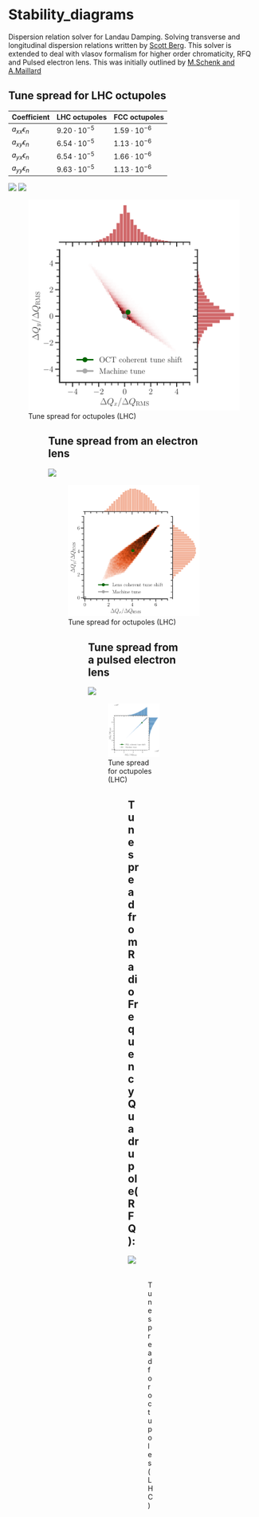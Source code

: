 # Stability_diagrams

Dispersion relation solver for Landau Damping.
Solving transverse and longitudinal dispersion relations written by [Scott Berg](https://doi.org/10.1109/PAC.1997.750810).
This solver is extended to deal with vlasov formalism for higher order chromaticity, RFQ and Pulsed electron lens. This was initially outlined by [M.Schenk and A.Maillard](https://doi.org/10.1103/PhysRevAccelBeams.21.084402)

## Tune spread for LHC octupoles

| Coefficient        | LHC octupoles        | FCC octupoles        |
| ------------------ | -------------------- | -------------------- |
| $a_{xx}\epsilon_n$ | $9.20 \cdot 10^{-5}$ | $1.59 \cdot 10^{-6}$ |
| $a_{xy}\epsilon_n$ | $6.54 \cdot 10^{-5}$ | $1.13 \cdot 10^{-6}$ |
| $a_{yx}\epsilon_n$ | $6.54 \cdot 10^{-5}$ | $1.66 \cdot 10^{-6}$ |
| $a_{yy}\epsilon_n$ | $9.63 \cdot 10^{-5}$ | $1.13 \cdot 10^{-6}$ |

<img src="https://render.githubusercontent.com/render/math?math=\Delta Q_x = a_{xx}J_x - a_{xy}J_y">
<img src="https://render.githubusercontent.com/render/math?math=\Delta Q_y = -a_{yx}J_x + a_{yy}J_y">

<figure>
    <img src='Results/LHC_OCT.pdf' alt="GS DC electron lens tune spread">
    <figcaption>Tune spread for octupoles (LHC)<figcaption>
<figure>

## Tune spread from an electron lens

<img src="https://render.githubusercontent.com/render/math?math=\Delta Q = \Delta Q_\mathrm{MAX}\int_0^1\frac{(I_0(K_x u)-I_1(K_x u))I_0(K_y u)}}{\exp(-(K_x+K_y)u}du">

<figure>
    <img src='Results/GS-elens.pdf' alt="LHC octupoles tune spread">
    <figcaption>Tune spread for octupoles (LHC)<figcaption>
<figure>

## Tune spread from a pulsed electron lens

<img src="https://render.githubusercontent.com/render/math?math=\Delta Q_i^{x, y} = \Delta Q^{x, y}_{max}\exp\left(-\left(\frac{\tilde{\sigma_z}}{2\sigma_z}\right)^2\right)I_0\left(\left(\frac{\tilde{\sigma_z}}{2\sigma_z}\right)^2\right)">

<figure>
    <img src='Results/PEL.pdf' alt="Pulsed KV lens tune spread">
    <figcaption>Tune spread for octupoles (LHC)<figcaption>
<figure>

## Tune spread from Radio Frequency Quadrupole(RFQ):

<img src="https://render.githubusercontent.com/render/math?math=\Delta Q_i^{x, y} = \pm\Delta Q^\mathrm{RFQ}_\mathrm{MAX}J_0\left(\dfrac{\omega}{\beta c}\sqrt{2J_z\beta_z}\right)">

<figure>
    <img src='Results/LHC_RFQ.pdf' alt="LHC RFQ(M. Schenk) tune spread">
    <figcaption>Tune spread for octupoles (LHC)<figcaption>
<figure>
